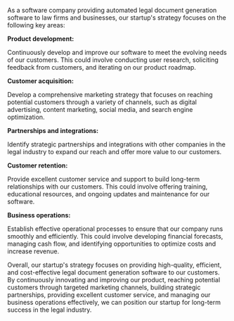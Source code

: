 As a software company providing automated legal document generation software to law firms and businesses, our startup's strategy focuses on the following key areas:

**Product development:** 

Continuously develop and improve our software to meet the evolving needs of our customers. This could involve conducting user research, soliciting feedback from customers, and iterating on our product roadmap.

**Customer acquisition:**

Develop a comprehensive marketing strategy that focuses on reaching potential customers through a variety of channels, such as digital advertising, content marketing, social media, and search engine optimization.

**Partnerships and integrations:**

Identify strategic partnerships and integrations with other companies in the legal industry to expand our reach and offer more value to our customers.

**Customer retention:** 

Provide excellent customer service and support to build long-term relationships with our customers. This could involve offering training, educational resources, and ongoing updates and maintenance for our software.

**Business operations:**

Establish effective operational processes to ensure that our company runs smoothly and efficiently. This could involve developing financial forecasts, managing cash flow, and identifying opportunities to optimize costs and increase revenue.

Overall, our startup's strategy focuses on providing high-quality, efficient, and cost-effective legal document generation software to our customers. By continuously innovating and improving our product, reaching potential customers through targeted marketing channels, building strategic partnerships, providing excellent customer service, and managing our business operations effectively, we can position our startup for long-term success in the legal industry.